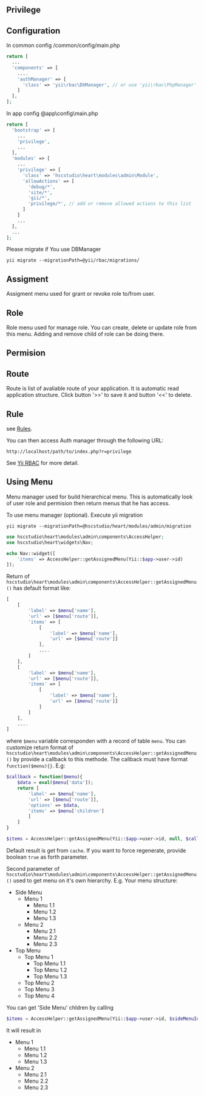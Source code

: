 Privilege
---------

Configuration
---------
In common config  /common/config/main.php
```php
return [
  ...
  'components' => [
    ....
    'authManager' => [
      'class' => 'yii\rbac\DbManager', // or use 'yii\rbac\PhpManager'
    ]
  ],
];
```

In app config  @app\config\main.php
```php
return [
  'bootstrap' => [    
    ...
    'privilege',
    ...
  ],
  'modules' => [
    ...
    'privilege' => [
      'class' => 'hscstudio\heart\modules\admin\Module',
      'allowActions' => [
        'debug/*',
        'site/*',
        'gii/*',
        'privilege/*', // add or remove allowed actions to this list
      ]
    ]
    ...
  ],
  ...
];
```
Please migrate if You use DBManager
```
yii migrate --migrationPath=@yii/rbac/migrations/
```

Assigment
---------
Assigment menu used for grant or revoke role to/from user.

Role
----
Role menu used for manage role. You can create, delete or update role from this menu.
Adding and remove child of role can be doing there.

Permision
---------


Route
-----
Route is list of avaliable route of your application. It is automatic read application structure.
Click button '>>' to save it and button '<<' to delete.

Rule
----
see [Rules](http://www.yiiframework.com/doc-2.0/guide-authorization.html#using-rules).

You can then access Auth manager through the following URL:
```
http://localhost/path/to/index.php?r=privilege
```

See [Yii RBAC](http://www.yiiframework.com/doc-2.0/guide-authorization.html#role-based-access-control-rbac) for more detail.


Using Menu
----------

Menu manager used for build hierarchical menu. This is automatically look of user 
role and permision then return menus that he has access.

To use menu manager (optional). Execute yii migration
```
yii migrate --migrationPath=@hscstudio/heart/modules/admin/migration
```

```php
use hscstudio\heart\modules\admin\components\AccessHelper;
use hscstudio\heart\widgets\Nav;

echo Nav::widget([
    'items' => AccessHelper::getAssignedMenu(Yii::$app->user->id)
]);

```
Return of `hscstudio\heart\modules\admin\components\AccessHelper::getAssignedMenu()` has default format like:
```php
[
    [
        'label' => $menu['name'], 
        'url' => [$menu['route']],
        'items' => [
			[
				'label' => $menu['name'], 
				'url' => [$menu['route']]
            ],
            ....
        ]
    ],
    [
        'label' => $menu['name'], 
        'url' => [$menu['route']],
        'items' => [
			[
				'label' => $menu['name'], 
				'url' => [$menu['route']]
            ]
        ]
    ],
    ....
]
```
where `$menu` variable corresponden with a record of table `menu`. You can customize 
return format of `hscstudio\heart\modules\admin\components\AccessHelper::getAssignedMenu()` by provide a callback to this methode.
The callback must have format `function($menu){}`. E.g:
```php
$callback = function($menu){
    $data = eval($menu['data']);
    return [
        'label' => $menu['name'], 
        'url' => [$menu['route']],
        'options' => $data,
        'items' => $menu['children']
        ]
    ]
}

$items = AccessHelper::getAssignedMenu(Yii::$app->user->id, null, $callback);
```
Default result is get from `cache`. If you want to force regenerate, provide boolean `true` as forth parameter.


Second parameter of `hscstudio\heart\modules\admin\components\AccessHelper::getAssignedMenu()` used to get menu on it's own hierarchy.
E.g. Your menu structure:

* Side Menu
  * Menu 1
    * Menu 1.1
    * Menu 1.2
    * Menu 1.3
  * Menu 2
    * Menu 2.1
    * Menu 2.2
    * Menu 2.3
* Top Menu
  * Top Menu 1
    * Top Menu 1.1
    * Top Menu 1.2
    * Top Menu 1.3
  * Top Menu 2
  * Top Menu 3
  * Top Menu 4

You can get 'Side Menu' chldren by calling
```php
$items = AccessHelper::getAssignedMenu(Yii::$app->user->id, $sideMenuId);
```
It will result in
* Menu 1
  * Menu 1.1
  * Menu 1.2
  * Menu 1.3
* Menu 2
  * Menu 2.1
  * Menu 2.2
  * Menu 2.3
